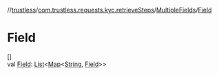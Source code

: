 //[trustless](../../../index.md)/[com.trustless.requests.kyc.retrieveSteps](../index.md)/[MultipleFields](index.md)/[Field](-field.md)

# Field

[]\
val [Field](-field.md): [List](https://kotlinlang.org/api/latest/jvm/stdlib/kotlin.collections/-list/index.html)&lt;[Map](https://kotlinlang.org/api/latest/jvm/stdlib/kotlin.collections/-map/index.html)&lt;[String](https://kotlinlang.org/api/latest/jvm/stdlib/kotlin/-string/index.html), [Field](../-field/index.md)&gt;&gt;
